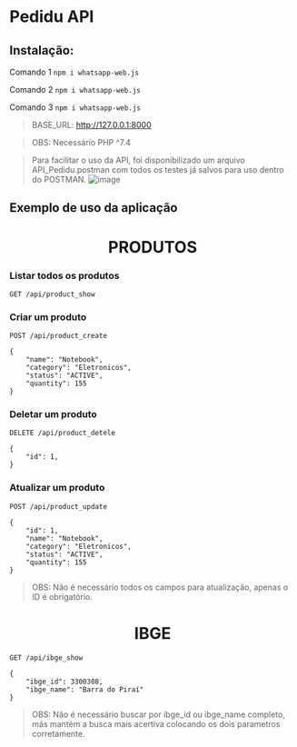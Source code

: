 # Pedidu API

## Instalação:

Comando 1 `npm i whatsapp-web.js`

Comando 2 `npm i whatsapp-web.js`

Comando 3 `npm i whatsapp-web.js`

> BASE_URL: http://127.0.0.1:8000

> OBS: Necessário PHP ^7.4

> Para facilitar o uso da API, foi disponibilizado um arquivo API_Pedidu.postman com todos os testes já salvos para uso dentro do POSTMAN.
> ![image](https://user-images.githubusercontent.com/84283346/214973064-945a8a7c-70f0-4b3b-9a30-86ca6db283cc.png)


## Exemplo de uso da aplicação


<h1 align="center">
PRODUTOS
</h1>

### Listar todos os produtos
```
GET /api/product_show
```



### Criar um produto
```
POST /api/product_create
```
```
{
    "name": "Notebook",
    "category": "Eletronicos",
    "status": "ACTIVE",
    "quantity": 155
}
```



### Deletar um produto
```
DELETE /api/product_detele
```
```
{
    "id": 1, 
}
```



### Atualizar um produto
```
POST /api/product_update
```
```
{
    "id": 1, 
    "name": "Notebook",
    "category": "Eletronicos",
    "status": "ACTIVE",
    "quantity": 155
}
```
> OBS: Não é necessário todos os campos para atualização, apenas o ID é obrigatório.



<h1 align="center">
IBGE
</h1>

```
GET /api/ibge_show
```
```
{
    "ibge_id": 3300308, 
    "ibge_name": "Barra do Piraí" 
}
```
> OBS: Não é necessário buscar por ibge_id ou ibge_name completo, más mantém a busca mais acertiva colocando os dois parametros corretamente.
